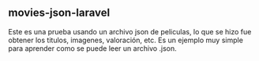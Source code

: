 ## movies-json-laravel 

Este es una prueba usando un archivo json de peliculas, lo que se hizo fue obtener los titulos, imagenes, valoración, etc. 
Es un ejemplo muy simple para aprender como se puede leer un archivo .json.
